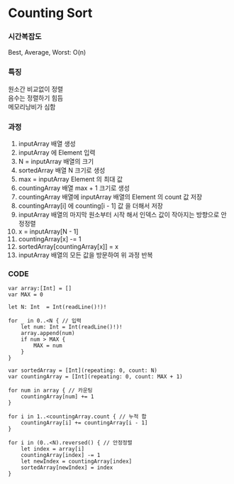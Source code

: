 # Counting Sort
### 시간복잡도
Best, Average, Worst: O(n)

### 특징
원소간 비교없이 정렬  
음수는 정렬하기 힘듬  
메모리낭비가 심함  

### 과정
1. inputArray 배열 생성
2. inputArray 에 Element 입력
3. N = inputArray 배열의 크기
4. sortedArray 배열 N 크기로 생성
5. max = inputArray Element 의 최대 값 
6. countingArray 배열 max + 1 크기로 생성
7. countingArray 배열에 inputArray 배열의 Element 의 count 값 저장
8. countingArray[i] 에 counting[i - 1] 값 을 더해서 저장
9. inputArray 배열의 마지막 원소부터 시작 해서 인덱스 값이 작아지는 방향으로 안정정렬
10. x = inputArray[N - 1]
11. countingArray[x] -= 1
12. sortedArray[countingArray[x]] = x
13. inputArray 배열의 모든 값을 방문하여 위 과정 반복 

### CODE
```
var array:[Int] = []
var MAX = 0

let N: Int  = Int(readLine()!)!

for _ in 0..<N { // 입력
    let num: Int = Int(readLine()!)!
    array.append(num)
    if num > MAX {
        MAX = num
    }
}

var sortedArray = [Int](repeating: 0, count: N)
var countingArray = [Int](repeating: 0, count: MAX + 1)

for num in array { // 카운팅
    countingArray[num] += 1
}

for i in 1..<countingArray.count { // 누적 합
    countingArray[i] += countingArray[i - 1]
}

for i in (0..<N).reversed() { // 안정정렬
    let index = array[i]
    countingArray[index] -= 1
    let newIndex = countingArray[index]
    sortedArray[newIndex] = index
}
```
